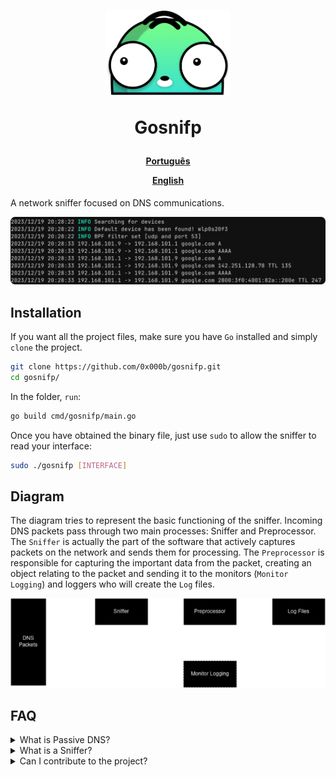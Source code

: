 <h1 align="center">
<img src="./assets/icon.png" width=200>
    
Gosnifp


</h1>

<h4 align="center">

[Português](./README.md)

[English](./ENGLISH.md)

</h4>

A network sniffer focused on DNS communications.


<img src="./assets/initial.png" width=860>

## Installation

If you want all the project files, make sure you have `Go` installed and simply `clone` the project.

```bash
git clone https://github.com/0x000b/gosnifp.git
cd gosnifp/
```
In the folder, `run`:
```bash
go build cmd/gosnifp/main.go
```
Once you have obtained the binary file, just use `sudo` to allow the sniffer to read your interface:
```bash
sudo ./gosnifp [INTERFACE]
```

## Diagram

The diagram tries to represent the basic functioning of the sniffer. Incoming DNS packets pass through two main processes: Sniffer and Preprocessor. The `Sniffer` is actually the part of the software that actively captures packets on the network and sends them for processing. The `Preprocessor` is responsible for capturing the important data from the packet, creating an object relating to the packet and sending it to the monitors (`Monitor Logging`) and loggers who will create the `Log` files.

<img src="./assets/arch.png">

## FAQ 

<details>
<summary>
     What is Passive DNS?
</summary>

<p>
Passive DNS is the act of collecting and storing DNS communication for future analysis, i.e. it consists of saving DNS request and response data.
</p>
</details>


<details>
<summary>
    What is a Sniffer?
</summary>

<p>
A sniffer is a program or piece of hardware that intercepts, visualizes and records network traffic data.
</p>
</details>

<details>
<summary>
Can I contribute to the project?
</summary>

<p>
Any contribution is accepted and welcome, the project is initially public and serves as a basis for network studies, but can be used for real cases.
</p>
</details>